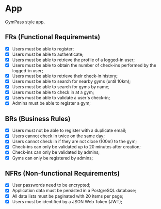 # App

GymPass style app.

## FRs (Functional Requirements)

- [x] Users must be able to register;
- [x] Users must be able to authenticate;
- [x] Users must be able to retrieve the profile of a logged-in user;
- [x] Users must be able to obtain the number of check-ins performed by the logged-in user;
- [x] Users must be able to retrieve their check-in history;
- [x] Users must be able to search for nearby gyms (until 10km);
- [x] Users must be able to search for gyms by name;
- [x] Users must be able to check in at a gym;
- [x] Users must be able to validate a user's check-in;
- [x] Admins must be able to register a gym;

## BRs (Business Rules)

- [x] Users must not be able to register with a duplicate email;
- [x] Users cannot check in twice on the same day;
- [x] Users cannot check in if they are not close (100m) to the gym;
- [x] Check-ins can only be validated up to 20 minutes after creation;
- [x] Check-ins can only be validated by admins;
- [x] Gyms can only be registered by admins;

## NFRs (Non-functional Requirements)

- [x] User passwords need to be encrypted;
- [x] Application data must be persisted in a PostgreSQL database;
- [x] All data lists must be paginated with 20 items per page;
- [x] Users must be identified by a JSON Web Token (JWT);
